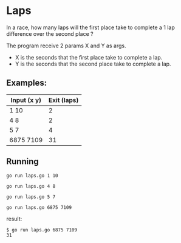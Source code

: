 # Laps

In a race, how many laps will the first place take to complete a 1 lap difference over the second place ?

The program receive 2 params X and Y as args.
 - X is the seconds that the first place take to complete a lap.
 - Y is the seconds that the second place take to complete a lap.

## Examples:

Input (x y)|Exit (laps)
--|--
1 10|2
4 8|2
5 7| 4
6875 7109 | 31

## Running

`go run laps.go 1 10`

`go run laps.go 4 8`

`go run laps.go 5 7`

`go run laps.go 6875 7109`

result:
```
$ go run laps.go 6875 7109
31
```
